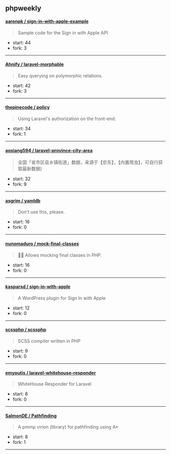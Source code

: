 ## phpweekly

#### [aaronpk / sign-in-with-apple-example](https://github.com/aaronpk/sign-in-with-apple-example)

> Sample code for the Sign in with Apple API

+ start: 44
+ fork: 3

----


#### [Ahnify / laravel-morphable](https://github.com/Ahnify/laravel-morphable)

> Easy querying on polymorphic relations.

+ start: 42
+ fork: 3

----


#### [thepinecode / policy](https://github.com/thepinecode/policy)

> Using Laravel's authorization on the front-end.

+ start: 34
+ fork: 1

----


#### [aoxiang594 / laravel-province-city-area](https://github.com/aoxiang594/laravel-province-city-area)

> 全国「省市区县乡镇街道」数据，来源于【京东】，【内置爬虫】，可自行获取最新数据)

+ start: 32
+ fork: 9

----


#### [asgrim / yamldb](https://github.com/asgrim/yamldb)

> Don't use this, please.

+ start: 16
+ fork: 0

----


#### [nunomaduro / mock-final-classes](https://github.com/nunomaduro/mock-final-classes)

> 🏄‍♂️ Allows mocking final classes in PHP.

+ start: 16
+ fork: 0

----


#### [kasparsd / sign-in-with-apple](https://github.com/kasparsd/sign-in-with-apple)

> A WordPress plugin for Sign In with Apple

+ start: 12
+ fork: 0

----


#### [scssphp / scssphp](https://github.com/scssphp/scssphp)

> SCSS compiler written in PHP

+ start: 9
+ fork: 0

----


#### [emyoutis / laravel-whitehouse-responder](https://github.com/emyoutis/laravel-whitehouse-responder)

> WhiteHouse Responder for Laravel

+ start: 8
+ fork: 0

----


#### [SalmonDE / Pathfinding](https://github.com/SalmonDE/Pathfinding)

> A pmmp virion (library) for pathfinding using A*

+ start: 8
+ fork: 1

----

